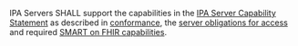 IPA Servers SHALL support the capabilities in the [IPA Server Capability Statement](CapabilityStatement-ipa-server.html) as described in [conformance](conformance.html), the [server obligations for access](access.html#server-obligations) and required [SMART on FHIR capabilities](security.html).
